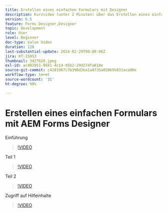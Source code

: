 ```yaml
---
title: Erstellen eines einfachen Formulars mit Designer
description: Kurzvideo (unter 2 Minuten) über das Erstellen eines einfachen Formulars
version: 6.5
feature: Forms Designer,Designer
topic: Development
role: User
level: Beginner
doc-type: Value Video
duration: 128
last-substantial-update: 2024-02-29T00:00:00Z
jira: KT-15053
thumbnail: 3427620.jpeg
exl-id: ac482951-9941-4c14-95b2-29d274fa610e
source-git-commit: c4181907c7b398d2ba1a8735a028695831aca90e
workflow-type: tm+mt
source-wordcount: '31'
ht-degree: 90%

---
```


# Erstellen eines einfachen Formulars mit AEM Forms Designer

Einführung

>[!VIDEO](https://video.tv.adobe.com/v/3427622/?learn=on)

Teil 1

>[!VIDEO](https://video.tv.adobe.com/v/3427620/?learn=on)

Teil 2

>[!VIDEO](https://video.tv.adobe.com/v/3427621/?learn=on)

Zugriff auf Hilfeinhalte

>[!VIDEO](https://video.tv.adobe.com/v/3427622/?learn=on)

